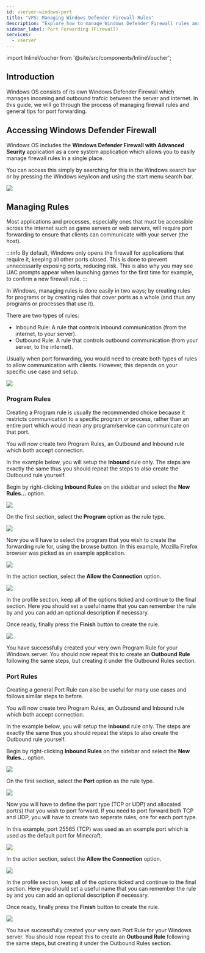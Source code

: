 ```yaml
---
id: vserver-windows-port
title: "VPS: Managing Windows Defender Firewall Rules"
description: "Explore how to manage Windows Defender Firewall rules and optimize port forwarding for secure server communication → Learn more now"
sidebar_label: Port Forwarding (Firewall)
services:
  - vserver
---
```


import InlineVoucher from '@site/src/components/InlineVoucher';

## Introduction

Windows OS consists of its own Windows Defender Firewall which manages incoming and outbound trafcic between the server and internet. In this guide, we will go through the process of managing firewall rules and general tips for port forwarding.

<InlineVoucher />

## Accessing Windows Defender Firewall

Windows OS includes the **Windows Defender Firewall with Advanced Seurity** application as a core system application which allows you to easily manage firewall rules in a single place.

You can access this simply by searching for this in the Windows search bar or by pressing the Windows key/icon and using the start menu search bar.

![](https://screensaver01.zap-hosting.com/index.php/s/MEdQwo2do8zA84m/preview)

## Managing Rules

Most applications and processes, especially ones that must be accessible across the internet such as game servers or web servers, will require port forwarding to ensure that clients can communicate with your server (the host).

:::info
By default, Windows only opens the firewall for applications that require it, keeping all other ports closed. This is done to prevent unnecessarily exposing ports, reducing risk. This is also why you may see UAC prompts appear when launching games for the first time for example, to confirm a new firewall rule.
:::

In Windows, managing rules is done easily in two ways; by creating rules for programs or by creating rules that cover ports as a whole (and thus any programs or processes that use it).

There are two types of rules:
- Inbound Rule: A rule that controls inbound communication (from the internet, to your server).
- Outbound Rule: A rule that controls outbound communication (from your server, to the internet).

Usually when port forwarding, you would need to create both types of rules to allow communication with clients. However, this depends on your specific use case and setup.

![](https://screensaver01.zap-hosting.com/index.php/s/a8HCX6ZyWfemQtN/preview)

### Program Rules

Creating a Program rule is usually the recommended choice because it restricts communication to a specific program or process, rather than an entire port which would mean any program/service can communicate on that port.

You will now create two Program Rules, an Outbound and Inbound rule which both accept connection.

In the example below, you will setup the **Inbound** rule only. The steps are exactly the same thus you should repeat the steps to also create the Outbound rule yourself.

Begin by right-clicking **Inbound Rules** on the sidebar and select the **New Rules...** option.

![](https://screensaver01.zap-hosting.com/index.php/s/mnZXWgEWyxSciE4/preview)

On the first section, select the **Program** option as the rule type.

![](https://screensaver01.zap-hosting.com/index.php/s/NPm9ae8BsD78An9/preview)

Now you will have to select the program that you wish to create the forwarding rule for, using the browse button. In this example, Mozilla Firefox browser was picked as an example application.

![](https://screensaver01.zap-hosting.com/index.php/s/XsS2iTa4JjXF8j5/preview)

In the action section, select the **Allow the Connection** option.

![](https://screensaver01.zap-hosting.com/index.php/s/pnFz9EoxPqPT8xS/preview)

In the profile section, keep all of the options ticked and continue to the final section. Here you should set a useful name that you can remember the rule by and you can add an optional description if necessary.

Once ready, finally press the **Finish** button to create the rule.

![](https://screensaver01.zap-hosting.com/index.php/s/dpWEYFYGtWQYkw3/preview)

You have successfully created your very own Program Rule for your Windows server. You should now repeat this to create an **Outbound Rule** following the same steps, but creating it under the Outbound Rules section.

### Port Rules

Creating a general Port Rule can also be useful for many use cases and follows similar steps to before.

You will now create two Program Rules, an Outbound and Inbound rule which both accept connection.

In the example below, you will setup the **Inbound** rule only. The steps are exactly the same thus you should repeat the steps to also create the Outbound rule yourself.

Begin by right-clicking **Inbound Rules** on the sidebar and select the **New Rules...** option.

![](https://screensaver01.zap-hosting.com/index.php/s/mnZXWgEWyxSciE4/preview)

On the first section, select the **Port** option as the rule type.

![](https://screensaver01.zap-hosting.com/index.php/s/eobA3wzbwQSqjpK/preview)

Now you will have to define the port type (TCP or UDP) and allocated port(s) that you wish to port forward. If you need to port forward both TCP and UDP, you will have to create two seperate rules, one for each port type.

In this example, port 25565 (TCP) was used as an example port which is used as the default port for Minecraft.

![](https://screensaver01.zap-hosting.com/index.php/s/yMco5L6ERWiLEHk/preview)

In the action section, select the **Allow the Connection** option.

![](https://screensaver01.zap-hosting.com/index.php/s/pnFz9EoxPqPT8xS/preview)

In the profile section, keep all of the options ticked and continue to the final section. Here you should set a useful name that you can remember the rule by and you can add an optional description if necessary.

Once ready, finally press the **Finish** button to create the rule.

![](https://screensaver01.zap-hosting.com/index.php/s/Ro5k6JgTF73exoH/preview)

You have successfully created your very own Port Rule for your Windows server. You should now repeat this to create an **Outbound Rule** following the same steps, but creating it under the Outbound Rules section.

<InlineVoucher />
